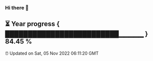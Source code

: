 ### Hi there 👋
⏳ Year progress { █████████████████████████▁▁▁▁▁ } 84.45 %
---
⏰ Updated on Sat, 05 Nov 2022 06:11:20 GMT

